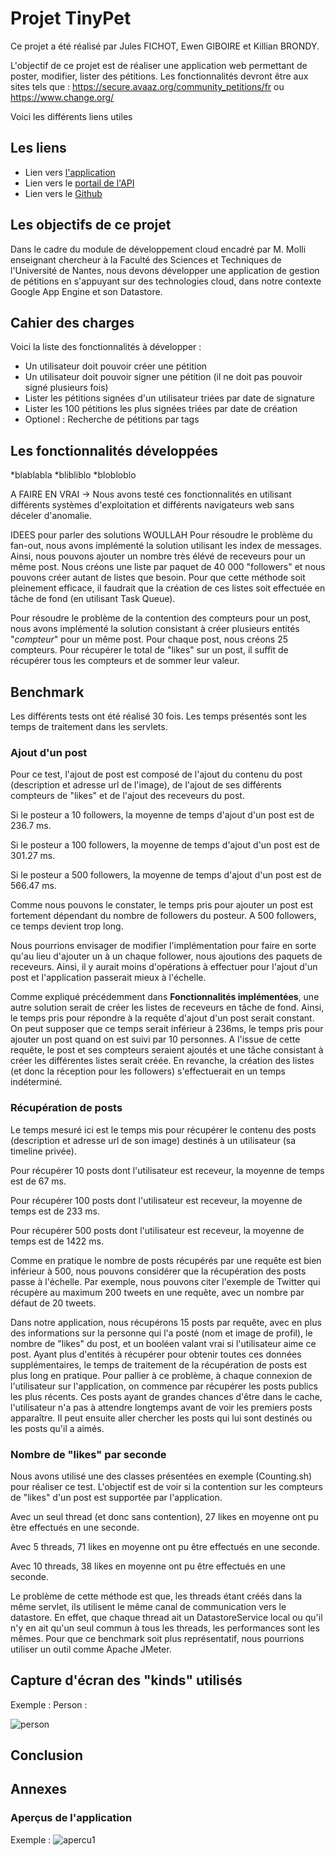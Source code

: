 # Projet TinyPet

Ce projet a été réalisé par Jules FICHOT, Ewen GIBOIRE et Killian BRONDY.

L'objectif de ce projet est de réaliser une application web permettant de poster, modifier, lister des pétitions.
Les fonctionnalités devront être aux sites tels que : https://secure.avaaz.org/community_petitions/fr ou https://www.change.org/

Voici les différents liens utiles
## Les liens

* Lien vers [l'application](https://light-result-300815.appspot.com/) 
* Lien vers le [portail de l'API](https://endpointsportal.light-result-300815.cloud.goog/) 
* Lien vers le [Github]()

## Les objectifs de ce projet
Dans le cadre du module de développement cloud encadré par M. Molli enseignant chercheur à la Faculté des Sciences et Techniques de l'Université de Nantes,
nous devons développer une application de gestion de pétitions en s'appuyant sur des technologies cloud, dans notre contexte Google App Engine et son Datastore.

## Cahier des charges

Voici la liste des fonctionnalités à développer :

* Un utilisateur doit pouvoir créer une pétition
* Un utilisateur doit pouvoir signer une pétition (il ne doit pas pouvoir signé plusieurs fois)
* Lister les pétitions signées d'un utilisateur triées par date de signature
* Lister les 100 pétitions les plus signées triées par date de création
* Optionel : Recherche de pétitions par tags

## Les fonctionnalités développées

*blablabla
*blibliblo
*blobloblo


A FAIRE EN VRAI -> Nous avons testé ces fonctionnalités en utilisant différents systèmes d'exploitation et différents navigateurs web sans déceler d'anomalie.

IDEES pour parler des solutions WOULLAH
Pour résoudre le problème du fan-out, nous avons implémenté la solution utilisant les index de messages.
Ainsi, nous pouvons ajouter un nombre très élévé de receveurs pour un même post. 
Nous créons une liste par paquet de 40 000 "followers" et nous pouvons créer autant de listes que besoin.
Pour que cette méthode soit pleinement efficace, il faudrait que la création de ces listes soit effectuée en tâche de fond (en utilisant Task Queue).

Pour résoudre le problème de la contention des compteurs pour un post, nous avons implémenté la solution consistant à 
créer plusieurs entités "*compteur*" pour un même post. 
Pour chaque post, nous créons 25 compteurs. 
Pour récupérer le total de "likes" sur un post, il suffit de récupérer tous les compteurs et de sommer leur valeur.

## Benchmark

Les différents tests ont été réalisé 30 fois.
Les temps présentés sont les temps de traitement dans les servlets.

### Ajout d'un post

Pour ce test, l'ajout de post est composé de l'ajout du contenu du post (description et adresse url de l'image), de l'ajout de ses différents compteurs de "likes" et de l'ajout des receveurs du post.

Si le posteur a 10 followers, la moyenne de temps d'ajout d'un post est de 236.7 ms.

Si le posteur a 100 followers, la moyenne de temps d'ajout d'un post est de 301.27 ms.

Si le posteur a 500 followers, la moyenne de temps d'ajout d'un post est de 566.47 ms.

Comme nous pouvons le constater, le temps pris pour ajouter un post est fortement dépendant du nombre de followers du posteur. A 500 followers, ce temps devient trop long. 

Nous pourrions envisager de modifier l'implémentation pour faire en sorte qu'au lieu d'ajouter un à un chaque follower, nous ajoutions des paquets de receveurs. Ainsi, il y aurait moins d'opérations à effectuer pour l'ajout d'un post et l'application passerait mieux à l'échelle.

Comme expliqué précédemment dans **Fonctionnalités implémentées**, une autre solution serait de créer les listes de receveurs en tâche de fond.
Ainsi, le temps pris pour répondre à la requête d'ajout d'un post serait constant. On peut supposer que ce temps serait inférieur à 236ms, le temps pris pour ajouter un post quand on est suivi par 10 personnes.
A l'issue de cette requête, le post et ses compteurs seraient ajoutés et une tâche consistant à créer les différentes listes serait créée. En revanche, la création des listes (et donc la réception pour les followers) s'effectuerait en un temps indéterminé.

### Récupération de posts

Le temps mesuré ici est le temps mis pour récupérer le contenu des posts (description et adresse url de son image) destinés à un utilisateur (sa timeline privée).

Pour récupérer 10 posts dont l'utilisateur est receveur, la moyenne de temps est de 67 ms.

Pour récupérer 100 posts dont l'utilisateur est receveur, la moyenne de temps est de 233 ms.

Pour récupérer 500 posts dont l'utilisateur est receveur, la moyenne de temps est de 1422 ms.

Comme en pratique le nombre de posts récupérés par une requête est bien inférieur à 500, nous pouvons considérer que la récupération des posts passe à l'échelle. Par exemple, nous pouvons citer l'exemple de Twitter qui récupère au maximum 200 tweets en une requête, avec un nombre par défaut de 20 tweets.

Dans notre application, nous récupérons 15 posts par requête, avec en plus des informations sur la personne qui l'a posté (nom et image de profil), le nombre de "likes" du post, et un booléen valant vrai si l'utilisateur aime ce post. Ayant plus d'entités à récupérer pour obtenir toutes ces données supplémentaires, le temps de traitement de la récupération de posts est plus long en pratique. 
Pour pallier à ce problème, à chaque connexion de l'utilisateur sur l'application, on commence par récupérer les posts publics les plus récents. Ces posts ayant de grandes chances d'être dans le cache, l'utilisateur n'a pas à attendre longtemps avant de voir les premiers posts apparaître. Il peut ensuite aller chercher les posts qui lui sont destinés ou les posts qu'il a aimés. 

### Nombre de "likes" par seconde

Nous avons utilisé une des classes présentées en exemple (Counting.sh) pour réaliser ce test.
L'objectif est de voir si la contention sur les compteurs de "likes" d'un post est supportée par l'application.

Avec un seul thread (et donc sans contention), 27 likes en moyenne ont pu être effectués en une seconde.

Avec 5 threads, 71 likes en moyenne ont pu être effectués en une seconde.

Avec 10 threads, 38 likes en moyenne ont pu être effectués en une seconde.

Le problème de cette méthode est que, les threads étant créés dans la même servlet, ils utilisent le même canal de communication vers le datastore. En effet, que chaque thread ait un DatastoreService local ou qu'il n'y en ait qu'un seul commun à tous les threads, les performances sont les mêmes. 
Pour que ce benchmark soit plus représentatif, nous pourrions utiliser un outil comme Apache JMeter.

## Capture d'écran des "kinds" utilisés

Exemple :
Person :

![person](img_readme/kinds/person.png "Person")

## Conclusion


## Annexes

### Aperçus de l'application

Exemple :
![apercu1](img_readme/apercus/apercu1.png "Aperçu 1")

